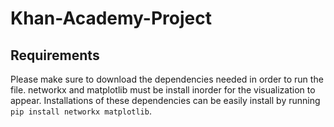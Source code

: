 # Khan-Academy-Project

## Requirements
Please make sure to download the dependencies needed in order to run the file. networkx and matplotlib must be install inorder for the visualization to appear. Installations of these dependencies can be easily install by running `pip install networkx matplotlib`.